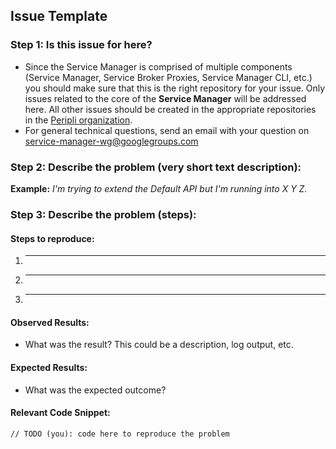 ## Issue Template

### Step 1: Is this issue for here?

  * Since the Service Manager is comprised of multiple components (Service Manager,  Service Broker Proxies, Service Manager CLI, etc.) you should make sure that this is the right repository for your issue. Only issues related to the core of the **Service Manager** will be addressed here. All other issues should be created in the appropriate repositories in the [Peripli organization][1].
  * For general technical questions, send an email with your question on [service-manager-wg@googlegroups.com][2]

### Step 2: Describe the problem (very short text description):

**Example:** *I'm trying to extend the Default API but I'm running into X Y Z.*

### Step 3: Describe the problem (steps):

#### Steps to reproduce:

  1. _____
  2. _____
  3. _____
  
#### Observed Results:

  * What was the result? This could be a description, log output, etc.
  
#### Expected Results:

  * What was the expected outcome?
  
#### Relevant Code Snippet:

  ``` 
  // TODO (you): code here to reproduce the problem
  ```
  
  
  [1]: https://github.com/Peripli
  [2]: service-manager-wg@googlegroups.com